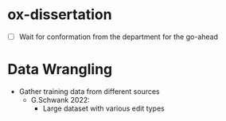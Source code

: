 # ox-dissertation
- [ ] Wait for conformation from the department for the go-ahead
# Data Wrangling
- Gather training data from different sources
	- G.Schwank 2022:
		- Large dataset with various edit types